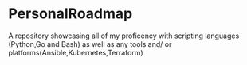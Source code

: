 # PersonalRoadmap
A repository showcasing all of my proficency with scripting languages (Python,Go and Bash) as well as any tools and/ or platforms(Ansible,Kubernetes,Terraform)
